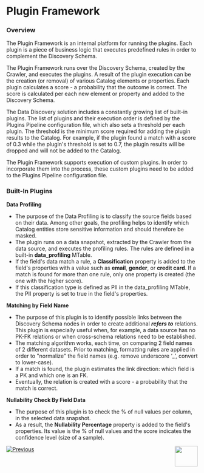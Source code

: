 <web>

# Plugin Framework

### Overview

The Plugin Framework is an internal platform for running the plugins. Each plugin is a piece of business logic that executes predefined rules in order to complement the Discovery Schema. 

The Plugin Framework runs over the Discovery Schema, created by the Crawler, and executes the plugins. A result of the plugin execution can be the creation (or removal) of various Catalog elements or properties. Each plugin calculates a score - a probability that the outcome is correct. The score is calculated per each new element or property and added to the Discovery Schema.

The Data Discovery solution includes a constantly growing list of built-in plugins. The list of plugins and their execution order is defined by the Plugins Pipeline configuration file, which also sets a threshold per each plugin. The threshold is the minimum score required for adding the plugin results to the Catalog. For example, if the plugin found a match with a score of 0.3 while the plugin's threshold is set to 0.7, the plugin results will be dropped and will not be added to the Catalog. 

The Plugin Framework supports execution of custom plugins. In order to incorporate them into the process, these custom plugins need to be added to the Plugins Pipeline configuration file.

### Built-In Plugins

**Data Profiling**

* The purpose of the Data Profiling is to classify the source fields based on their data. Among other goals, the profiling helps to identify which Catalog entities store sensitive information and should therefore be masked. 
* The plugin runs on a data snapshot, extracted by the Crawler from the data source, and executes the profiling rules. The rules are defined in a built-in **data_profiling** MTable. 
* If the field's data match a rule, a **Classification** property is added to the field's properties with a value such as **email**, **gender**, or **credit card**. If a match is found for more than one rule, only one property is created (the one with the higher score).
* If this classification type is defined as PII in the data_profiling MTable, the PII property is set to true in the field's properties. 

**Matching by Field Name**

* The purpose of this plugin is to identify possible links between the Discovery Schema nodes in order to create additional ***refers to*** relations. This plugin is especially useful when, for example, a data source has no PK-FK relations or when cross-schema relations need to be established. 
* The matching algorithm works, each time, on comparing 2 field names of 2 different datasets. Prior to matching, formatting rules are applied in order to "normalize" the field names (e.g. remove underscore ‘_’, convert to lower-case). 
* If a match is found, the plugin estimates the link direction: which field is a PK and which one is an FK.
* Eventually, the relation is created with a score - a probability that the match is correct. 

**Nullability Check By Field Data**

* The purpose of this plugin is to check the % of null values per column, in the selected data snapshot.
* As a result, the **Nullability Percentage** property is added to the field's properties. Its value is the % of null values and the score indicates the confidence level (size of a sample).



[![Previous](/articles/images/Previous.png)](03_discovery_process.md)[<img align="right" width="60" height="54" src="/articles/images/Next.png">](05_catalog_app.md) 

</web>
